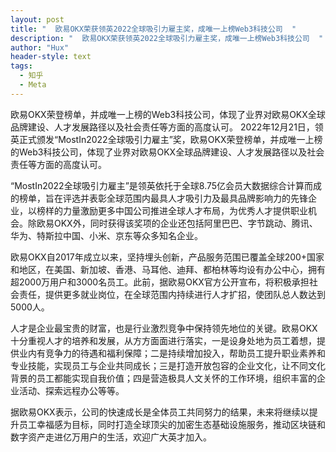 ```yaml
---
layout: post
title: "  欧易OKX荣获领英2022全球吸引力雇主奖，成唯一上榜Web3科技公司  "
description: "  欧易OKX荣获领英2022全球吸引力雇主奖，成唯一上榜Web3科技公司  "
author: "Hux"
header-style: text
tags:
  - 知乎
  - Meta
---
```

欧易OKX荣登榜单，并成唯一上榜的Web3科技公司，体现了业界对欧易OKX全球品牌建设、人才发展路径以及社会责任等方面的高度认可。
2022年12月21日，领英正式颁发“MostIn2022全球吸引力雇主”奖，欧易OKX荣登榜单，并成唯一上榜的Web3科技公司，体现了业界对欧易OKX全球品牌建设、人才发展路径以及社会责任等方面的高度认可。

“MostIn2022全球吸引力雇主”是领英依托于全球8.75亿会员大数据综合计算而成的榜单，旨在评选并表彰全球范围内最具人才吸引力及最具品牌影响力的先锋企业，以榜样的力量激励更多中国公司推进全球人才布局，为优秀人才提供职业机会。除欧易OKX外，同时获得该奖项的企业还包括阿里巴巴、字节跳动、腾讯、华为、特斯拉中国、小米、京东等众多知名企业。

欧易OKX自2017年成立以来，坚持埋头创新，产品服务范围已覆盖全球200+国家和地区，在美国、新加坡、香港、马耳他、迪拜、都柏林等均设有办公中心，拥有超2000万用户和3000名员工。此前，据欧易OKX官方公开宣布，将积极承担社会责任，提供更多就业岗位，在全球范围内持续进行人才扩招，使团队总人数达到5000人。

人才是企业最宝贵的财富，也是行业激烈竞争中保持领先地位的关键。欧易OKX十分重视人才的培养和发展，从方方面面进行落实，一是设身处地为员工着想，提供业内有竞争力的待遇和福利保障；二是持续增加投入，帮助员工提升职业素养和专业技能，实现员工与企业共同成长；三是打造开放包容的企业文化，让不同文化背景的员工都能实现自我价值；四是营造极具人文关怀的工作环境，组织丰富的企业活动、探索远程办公等等。

据欧易OKX表示，公司的快速成长是全体员工共同努力的结果，未来将继续以提升员工幸福感为目标，同时打造全球顶尖的加密生态基础设施服务，推动区块链和数字资产走进亿万用户的生活，欢迎广大英才加入。
